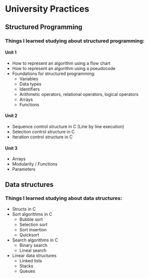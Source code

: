 # University Practices

## Structured Programming

### Things I learned studying about structured programming:

#### Unit 1

* How to represent an algorithm using a flow chart
* How to represent an algorithm using a pseudocode
* Foundations for structured programming:
  * Variables
  * Data types
  * Identifiers
  * Arithmetic operators, relational operators, logical operators
  * Arrays
  * Functions

#### Unit 2

* Sequence control structure in C (Line by line execution)
* Selection control structure in C
* Iteration control structure in C

#### Unit 3
* Arrays
* Modularity / Functions
* Parameters

## Data structures

### Things I learned studying about data structures:

* Structs in C
* Sort algorithms in C
  * Bubble sort
  * Selection sort
  * Sort insertion
  * Quicksort
* Search algorithms in C 
  * Binary search 
  * Lineal search
* Linear data structures
  * Linked lists
  * Stacks
  * Queues
